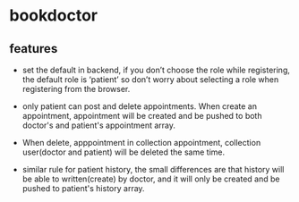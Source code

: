 # bookdoctor

## features
* set the default in backend, if you don’t choose the role while registering, the default role is ‘patient’ so don’t worry about selecting a role when registering from the browser.

* only patient can post and delete appointments. When create an appointment, appointment will be created and be pushed to both doctor's and patient's appointment array. 

* When delete, apppointment in collection appointment, collection user(doctor and patient) will be deleted the same time.

* similar rule for patient history, the small differences are that history will be able to written(create) by doctor, and it will only be created and be pushed to patient's history array.




